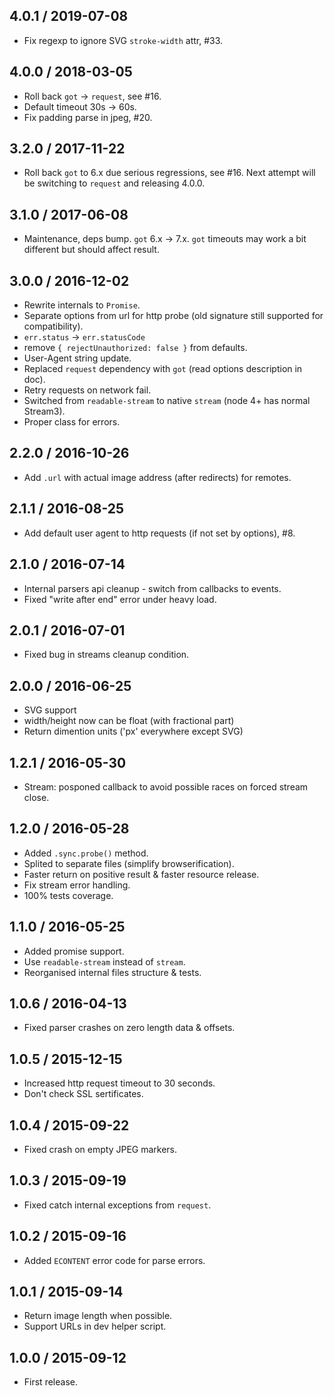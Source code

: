 4.0.1 / 2019-07-08
------------------

- Fix regexp to ignore SVG `stroke-width` attr, #33.


4.0.0 / 2018-03-05
------------------

- Roll back `got` -> `request`, see #16.
- Default timeout 30s -> 60s.
- Fix padding parse in jpeg, #20.


3.2.0 / 2017-11-22
------------------

- Roll back `got` to 6.x due serious regressions, see #16.
  Next attempt will be switching to `request` and releasing 4.0.0.


3.1.0 / 2017-06-08
------------------

- Maintenance, deps bump. `got` 6.x -> 7.x. `got` timeouts may work a bit
  different but should affect result.


3.0.0 / 2016-12-02
------------------

- Rewrite internals to `Promise`.
- Separate options from url for http probe (old signature still supported
  for compatibility).
- `err.status` -> `err.statusCode`
- remove `{ rejectUnauthorized: false }` from defaults.
- User-Agent string update.
- Replaced `request` dependency with `got` (read options description in doc).
- Retry requests on network fail.
- Switched from `readable-stream` to native `stream` (node 4+ has normal Stream3).
- Proper class for errors.


2.2.0 / 2016-10-26
------------------

- Add `.url` with actual image address (after redirects) for remotes.


2.1.1 / 2016-08-25
------------------

- Add default user agent to http requests (if not set by options), #8.


2.1.0 / 2016-07-14
------------------

- Internal parsers api cleanup - switch from callbacks to events.
- Fixed "write after end" error under heavy load.


2.0.1 / 2016-07-01
------------------

- Fixed bug in streams cleanup condition.


2.0.0 / 2016-06-25
------------------

- SVG support
- width/height now can be float (with fractional part)
- Return dimention units ('px' everywhere except SVG)


1.2.1 / 2016-05-30
------------------

- Stream: posponed callback to avoid possible races on forced stream close.


1.2.0 / 2016-05-28
------------------

- Added `.sync.probe()` method.
- Splited to separate files (simplify browserification).
- Faster return on positive result & faster resource release.
- Fix stream error handling.
- 100% tests coverage.


1.1.0 / 2016-05-25
------------------

- Added promise support.
- Use `readable-stream` instead of `stream`.
- Reorganised internal files structure & tests.


1.0.6 / 2016-04-13
------------------

- Fixed parser crashes on zero length data & offsets.


1.0.5 / 2015-12-15
------------------

- Increased http request timeout to 30 seconds.
- Don't check SSL sertificates.


1.0.4 / 2015-09-22
------------------

- Fixed crash on empty JPEG markers.


1.0.3 / 2015-09-19
------------------

- Fixed catch internal exceptions from `request`.


1.0.2 / 2015-09-16
------------------

- Added `ECONTENT` error code for parse errors.


1.0.1 / 2015-09-14
------------------

- Return image length when possible.
- Support URLs in dev helper script.


1.0.0 / 2015-09-12
------------------

- First release.
